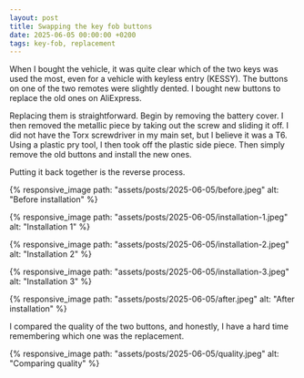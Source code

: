 ```yaml
---
layout: post
title: Swapping the key fob buttons
date: 2025-06-05 00:00:00 +0200
tags: key-fob, replacement
---
```

When I bought the vehicle, it was quite clear which of the two keys was used
the most, even for a vehicle with keyless entry (KESSY). The buttons on one of
the two remotes were slightly dented. I bought new buttons to replace the old
ones on AliExpress.

Replacing them is straightforward. Begin by removing the battery cover. I then
removed the metallic piece by taking out the screw and sliding it off. I did
not have the Torx screwdriver in my main set, but I believe it was a T6. Using
a plastic pry tool, I then took off the plastic side piece. Then simply remove
the old buttons and install the new ones.

Putting it back together is the reverse process.

{% responsive_image path: "assets/posts/2025-06-05/before.jpeg" alt: "Before installation" %}

{% responsive_image path: "assets/posts/2025-06-05/installation-1.jpeg" alt: "Installation 1" %}

{% responsive_image path: "assets/posts/2025-06-05/installation-2.jpeg" alt: "Installation 2" %}

{% responsive_image path: "assets/posts/2025-06-05/installation-3.jpeg" alt: "Installation 3" %}

{% responsive_image path: "assets/posts/2025-06-05/after.jpeg" alt: "After installation" %}

I compared the quality of the two buttons, and honestly, I have a hard time
remembering which one was the replacement.

{% responsive_image path: "assets/posts/2025-06-05/quality.jpeg" alt: "Comparing quality" %}
